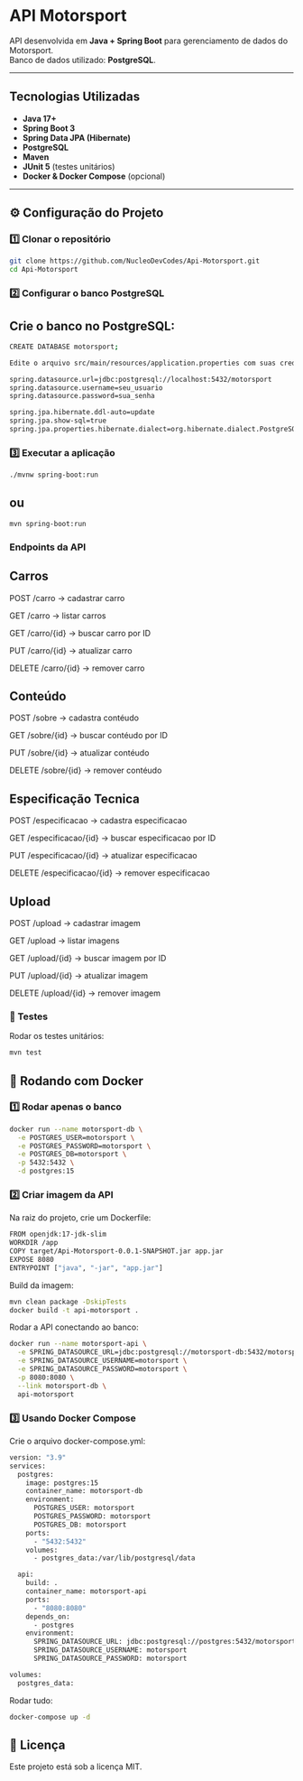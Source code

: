 # API Motorsport

API desenvolvida em **Java + Spring Boot** para gerenciamento de dados do Motorsport.  
Banco de dados utilizado: **PostgreSQL**.  

---

##  Tecnologias Utilizadas

- **Java 17+**
- **Spring Boot 3**
- **Spring Data JPA (Hibernate)**
- **PostgreSQL**
- **Maven**
- **JUnit 5** (testes unitários)
- **Docker & Docker Compose** (opcional)

---

## ⚙️ Configuração do Projeto

### 1️⃣ Clonar o repositório
```bash
git clone https://github.com/NucleoDevCodes/Api-Motorsport.git
cd Api-Motorsport
```


### 2️⃣ Configurar o banco PostgreSQL

## Crie o banco no PostgreSQL:
```bash
CREATE DATABASE motorsport;
````
```bash
Edite o arquivo src/main/resources/application.properties com suas credenciais:

spring.datasource.url=jdbc:postgresql://localhost:5432/motorsport
spring.datasource.username=seu_usuario
spring.datasource.password=sua_senha

spring.jpa.hibernate.ddl-auto=update
spring.jpa.show-sql=true
spring.jpa.properties.hibernate.dialect=org.hibernate.dialect.PostgreSQLDialect
```

### 3️⃣ Executar a aplicação
```bash
./mvnw spring-boot:run
```
## ou
```bash
mvn spring-boot:run
````

### Endpoints da API

## Carros

POST /carro → cadastrar carro

GET /carro → listar carros

GET /carro/{id} → buscar carro por ID

PUT /carro/{id} → atualizar carro

DELETE /carro/{id} → remover carro

## Conteúdo

POST /sobre  -> cadastra contéudo

GET /sobre/{id} → buscar contéudo por ID

PUT /sobre/{id} → atualizar contéudo

DELETE /sobre/{id} → remover contéudo

## Especificação Tecnica

POST /especificacao  -> cadastra especificacao

GET /especificacao/{id} → buscar especificacao por ID

PUT /especificacao/{id} → atualizar especificacao

DELETE /especificacao/{id} → remover especificacao

## Upload

POST /upload → cadastrar imagem

GET /upload → listar imagens

GET /upload/{id} → buscar imagem por ID

PUT /upload/{id} → atualizar imagem

DELETE /upload/{id} → remover imagem


###  🧪 Testes

Rodar os testes unitários:

````bash
mvn test
````

## 🐳 Rodando com Docker
### 1️⃣ Rodar apenas o banco 
````bash
docker run --name motorsport-db \
  -e POSTGRES_USER=motorsport \
  -e POSTGRES_PASSWORD=motorsport \
  -e POSTGRES_DB=motorsport \
  -p 5432:5432 \
  -d postgres:15
````

### 2️⃣ Criar imagem da API

Na raiz do projeto, crie um Dockerfile:

````bash
FROM openjdk:17-jdk-slim
WORKDIR /app
COPY target/Api-Motorsport-0.0.1-SNAPSHOT.jar app.jar
EXPOSE 8080
ENTRYPOINT ["java", "-jar", "app.jar"]
````

Build da imagem:

````bash
mvn clean package -DskipTests
docker build -t api-motorsport .
````

Rodar a API conectando ao banco:
````bash
docker run --name motorsport-api \
  -e SPRING_DATASOURCE_URL=jdbc:postgresql://motorsport-db:5432/motorsport \
  -e SPRING_DATASOURCE_USERNAME=motorsport \
  -e SPRING_DATASOURCE_PASSWORD=motorsport \
  -p 8080:8080 \
  --link motorsport-db \
  api-motorsport
````

### 3️⃣ Usando Docker Compose

Crie o arquivo docker-compose.yml:
````bash
version: "3.9"
services:
  postgres:
    image: postgres:15
    container_name: motorsport-db
    environment:
      POSTGRES_USER: motorsport
      POSTGRES_PASSWORD: motorsport
      POSTGRES_DB: motorsport
    ports:
      - "5432:5432"
    volumes:
      - postgres_data:/var/lib/postgresql/data

  api:
    build: .
    container_name: motorsport-api
    ports:
      - "8080:8080"
    depends_on:
      - postgres
    environment:
      SPRING_DATASOURCE_URL: jdbc:postgresql://postgres:5432/motorsport
      SPRING_DATASOURCE_USERNAME: motorsport
      SPRING_DATASOURCE_PASSWORD: motorsport

volumes:
  postgres_data:
````

Rodar tudo:
````bash
docker-compose up -d
````

## 📜 Licença

Este projeto está sob a licença MIT.
